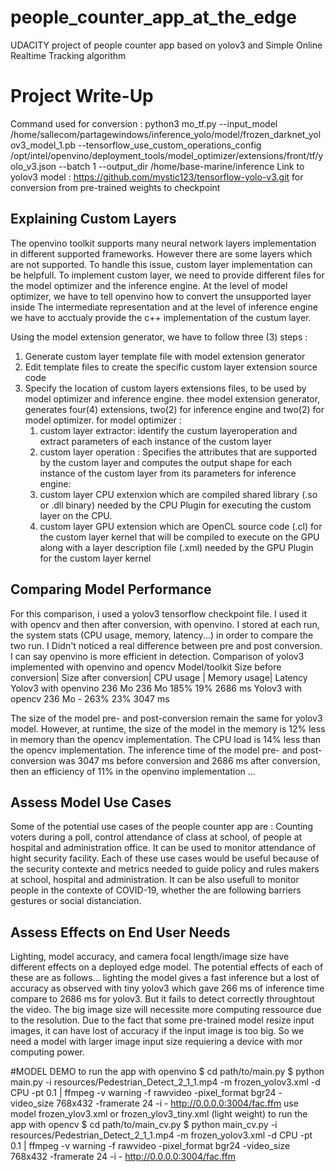 # people_counter_app_at_the_edge
UDACITY  project of people counter app based on yolov3 and Simple Online Realtime Tracking algorithm
# Project Write-Up
Command used for conversion :
python3  mo_tf.py --input_model /home/sallecom/partagewindows/inference_yolo/model/frozen_darknet_yolov3_model_1.pb
--tensorflow_use_custom_operations_config /opt/intel/openvino/deployment_tools/model_optimizer/extensions/front/tf/yolo_v3.json 
--batch 1 
--output_dir  /home/base-marine/inference
Link to yolov3 model :  https://github.com/mystic123/tensorflow-yolo-v3.git for conversion from pre-trained weights to checkpoint
## Explaining Custom Layers
The openvino toolkit supports many neural network layers implementation in different supported frameworks. However there are some layers which are not supported. To handle this issue, custom layer implementation can be helpfull.
To implement custom layer, we need to provide different files for the model optimizer and the inference engine. At the level of model optimizer, we have to tell openvino how to convert the unsupported layer inside The intermediate representation and at the level of inference engine we have to acctualy provide the c++ implementation of the custum layer.

Using the model extension generator, we have to follow three (3) steps :
1. Generate custom layer  template file with model extension generator
2. Edit template files to create the specific custom layer extension source code
3. Specify the location of custom layers extensions files, to be used by model optimizer and inference engine.
thee model extension generator, generates four(4) extensions, two(2) for inference engine and two(2) for model optimizer.
for model optimizer :
   1. custom layer extractor: identify the custum layeroperation and extract parameters of each instance of the custom layer
   2. custom layer operation : Specifies the attributes that are supported by the custom layer and computes the output shape for each instance of the custom layer from its parameters
for inference engine:
   1. custom layer CPU extenxion which are  compiled shared library (.so or .dll binary) needed by the CPU Plugin for executing the custom layer on the CPU.
   2. custom layer GPU extension which are OpenCL source code (.cl) for the custom layer kernel that will be compiled to execute on the GPU along with a layer description file (.xml) needed by the GPU Plugin for the custom layer kernel
## Comparing Model Performance
For this comparison, i used a yolov3 tensorflow checkpoint file. I used it with opencv and then after conversion, with openvino. I stored at each run, the system stats (CPU usage, memory, latency...) in order to compare the two run.
I Didn't noticed a real difference between pre and post conversion. I can say openvino is more efficient in detection.
Comparison of yolov3 implemented with openvino and opencv
Model/toolkit          	Size before conversion|	Size after conversion|	CPU usage |	Memory usage|	Latency
Yolov3 with openvino	          236 Mo	            236 Mo	              185%	       19%	       2686 ms
Yolov3 with opencv	            236 Mo	              -	                  263%	       23%	       3047 ms

The size of the model pre- and post-conversion remain the same for yolov3 model. However, at runtime, the size of the model in the memory is 12% less in memory than the opencv implementation. The CPU load is 14% less than the opencv implementation.
The inference time of the model pre- and post-conversion was 3047 ms before conversion and 2686 ms  after conversion, then an efficiency of 11% in the openvino implementation ...

## Assess Model Use Cases

Some of the potential use cases of the people counter app are : Counting voters during a poll, control attendance of class at school, of people at hospital and administration office. It can be used to monitor attendance of hight security facility.
Each of these use cases would be useful because of the security contexte and metrics needed to guide policy and rules makers at school, hospital and administration. It can be also usefull to monitor people in the contexte of COVID-19, whether the are following barriers gestures or social distanciation.

## Assess Effects on End User Needs

Lighting, model accuracy, and camera focal length/image size have different effects on a
deployed edge model. The potential effects of each of these are as follows...
lighting the model gives a fast inference but a lost of accuracy as observed with tiny yolov3 which gave 266 ms of inference time compare to 2686 ms for yolov3. But it fails to detect correctly throughtout the video.  The big image size will necessite more computing ressource  due to the resolution. Due to the fact that some pre-trained model resize input images, it can have lost of accuracy if the input image is too big. So we need a model with larger image input size requiering   a device with mor computing power.

#MODEL DEMO
to run the app with openvino
$ cd path/to/main.py
$ python main.py -i resources/Pedestrian_Detect_2_1_1.mp4 -m frozen_yolov3.xml  -d CPU -pt 0.1 | ffmpeg -v warning -f rawvideo -pixel_format bgr24 -video_size 768x432 -framerate 24 -i   - http://0.0.0.0:3004/fac.ffm
use model frozen_ylov3.xml or frozen_ylov3_tiny.xml (light weight)
to run the app with opencv
$ cd path/to/main_cv.py
$ python main_cv.py -i resources/Pedestrian_Detect_2_1_1.mp4 -m frozen_yolov3.xml  -d CPU -pt 0.1 | ffmpeg -v warning -f rawvideo -pixel_format bgr24 -video_size 768x432 -framerate 24 -i   - http://0.0.0.0:3004/fac.ffm
